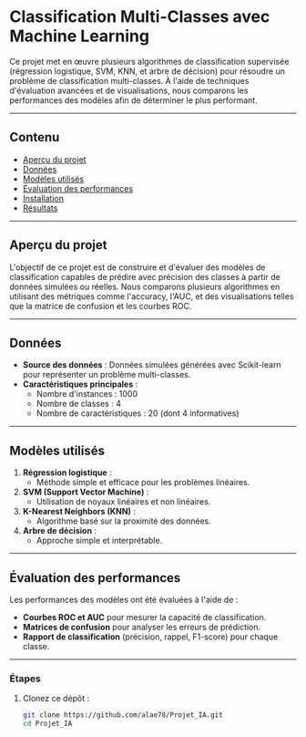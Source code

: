 # **Classification Multi-Classes avec Machine Learning**

Ce projet met en œuvre plusieurs algorithmes de classification supervisée (régression logistique, SVM, KNN, et arbre de décision) pour résoudre un problème de classification multi-classes. À l'aide de techniques d'évaluation avancées et de visualisations, nous comparons les performances des modèles afin de déterminer le plus performant.

---

## **Contenu**

- [Aperçu du projet](#aperçu-du-projet)
- [Données](#données)
- [Modèles utilisés](#modèles-utilisés)
- [Évaluation des performances](#évaluation-des-performances)
- [Installation](#installation)
- [Résultats](#résultats)

---

## **Aperçu du projet**

L'objectif de ce projet est de construire et d'évaluer des modèles de classification capables de prédire avec précision des classes à partir de données simulées ou réelles. Nous comparons plusieurs algorithmes en utilisant des métriques comme l'accuracy, l'AUC, et des visualisations telles que la matrice de confusion et les courbes ROC.

---

## **Données**

- **Source des données** : Données simulées générées avec Scikit-learn pour représenter un problème multi-classes.
- **Caractéristiques principales** :
  - Nombre d'instances : 1000
  - Nombre de classes : 4
  - Nombre de caractéristiques : 20 (dont 4 informatives)

---

## **Modèles utilisés**

1. **Régression logistique** : 
   - Méthode simple et efficace pour les problèmes linéaires.
2. **SVM (Support Vector Machine)** :
   - Utilisation de noyaux linéaires et non linéaires.
3. **K-Nearest Neighbors (KNN)** :
   - Algorithme basé sur la proximité des données.
4. **Arbre de décision** :
   - Approche simple et interprétable.

---

## **Évaluation des performances**

Les performances des modèles ont été évaluées à l'aide de :
- **Courbes ROC et AUC** pour mesurer la capacité de classification.
- **Matrices de confusion** pour analyser les erreurs de prédiction.
- **Rapport de classification** (précision, rappel, F1-score) pour chaque classe.

---

### **Étapes**
1. Clonez ce dépôt :
   ```bash
   git clone https://github.com/alae78/Projet_IA.git
   cd Projet_IA
